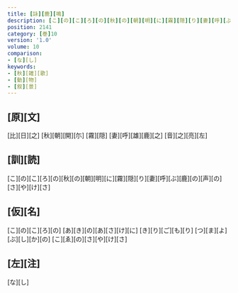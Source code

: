 ```yaml
---
title: [詠][鹿][鳴]
description: [こ][の][こ][ろ][の][秋][の][朝][明][に][霧][隠][り][妻][呼][ぶ][鹿][の][声][の][さ][や][け][さ]
position: 2141
category: [巻]10
version: '1.0'
volume: 10
comparison:
- [な][し]
keywords:
- [秋][雑][歌]
- [動][物]
- [叙][景]
---
```


## [原][文]

[比][日][之] [秋][朝][開][尓] [霧][隠] [妻][呼][雄][鹿][之] [音][之][亮][左]

## [訓][読]

[こ][の][こ][ろ][の][秋][の][朝][明][に][霧][隠][り][妻][呼][ぶ][鹿][の][声][の][さ][や][け][さ]

## [仮][名]

[こ][の][こ][ろ][の] [あ][き][の][あ][さ][け][に] [き][り][ご][も][り] [つ][ま][よ][ぶ][し][か][の] [こ][ゑ][の][さ][や][け][さ]

## [左][注]

[な][し]
